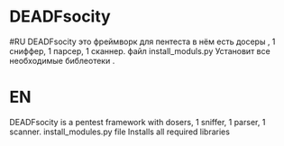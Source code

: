 # DEADFsocity

#RU
DEADFsocity это фреймворк для пентеста в нём есть досеры , 1 сниффер,  1 парсер,  1 сканнер.
файл install_moduls.py
Установит все необходимые библеотеки .





# EN
DEADFsocity is a pentest framework with dosers, 1 sniffer, 1 parser, 1 scanner.
install_modules.py file
Installs all required libraries
